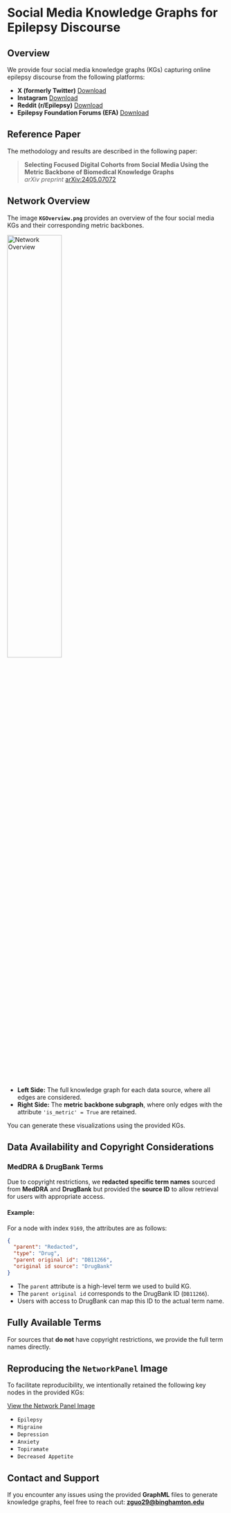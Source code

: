 # Social Media Knowledge Graphs for Epilepsy Discourse
## Overview
We provide four social media knowledge graphs (KGs) capturing online epilepsy discourse from the following platforms:
- **X (formerly Twitter)** [Download](link-to-X-KG-file)
- **Instagram** [Download](link-to-X-KG-file)
- **Reddit (r/Epilepsy)** [Download](link-to-X-KG-file)
- **Epilepsy Foundation Forums (EFA)** [Download](link-to-X-KG-file)

## Reference Paper
The methodology and results are described in the following paper:

> **Selecting Focused Digital Cohorts from Social Media Using the Metric Backbone of Biomedical Knowledge Graphs**  
> _arXiv preprint_ [arXiv:2405.07072](https://arxiv.org/abs/2405.07072)

## Network Overview
The image **`KGOverview.png`** provides an overview of the four social media KGs and their corresponding metric backbones.

<img src="KGOverview.png" alt="Network Overview" width="50%">

- **Left Side:** The full knowledge graph for each data source, where all edges are considered.
- **Right Side:** The **metric backbone subgraph**, where only edges with the attribute `'is_metric' = True` are retained.

You can generate these visualizations using the provided KGs.

## Data Availability and Copyright Considerations
### MedDRA & DrugBank Terms
Due to copyright restrictions, we **redacted specific term names** sourced from **MedDRA** and **DrugBank** but provided the **source ID** to allow retrieval for users with appropriate access.

#### Example:
For a node with index `9169`, the attributes are as follows:
```json
{
  "parent": "Redacted",
  "type": "Drug",
  "parent original id": "DB11266",
  "original id source": "DrugBank"
}
```
- The `parent` attribute is a high-level term we used to build KG.
- The `parent original id` corresponds to the DrugBank ID (`DB11266`).
- Users with access to DrugBank can map this ID to the actual term name.

## Fully Available Terms
For sources that **do not** have copyright restrictions, we provide the full term names directly.

## Reproducing the `NetworkPanel` Image
To facilitate reproducibility, we intentionally retained the following key nodes in the provided KGs:

[View the Network Panel Image](NetWorkPannel.pdf)

- `Epilepsy`
- `Migraine`
- `Depression`
- `Anxiety`
- `Topiramate`
- `Decreased Appetite`

## Contact and Support
If you encounter any issues using the provided **GraphML** files to generate knowledge graphs, feel free to reach out:
**[zguo29@binghamton.edu](mailto:zguo29@binghamton.edu)**
